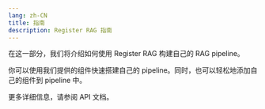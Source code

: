 ```yaml
---
lang: zh-CN
title: 指南
description: Register RAG 指南
---
```


在这一部分，我们将介绍如何使用 Register RAG 构建自己的 RAG pipeline。

你可以使用我们提供的组件快速搭建自己的 pipeline。同时，也可以轻松地添加自己的组件到 pipeline 中。

更多详细信息，请参阅 API 文档。
